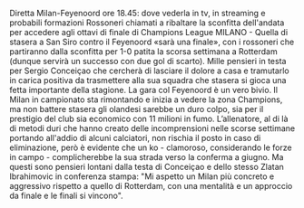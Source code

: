 Diretta Milan-Feyenoord ore 18.45: dove vederla in tv, in streaming e probabili formazioni
Rossoneri chiamati a ribaltare la sconfitta dell'andata per accedere agli ottavi di finale di Champions League
MILANO - Quella di stasera a San Siro contro il Feyenoord «sarà una finale», con i rossoneri che partiranno dalla sconfitta per 1-0 patita la scorsa settimana a Rotterdam (dunque servirà un successo con due gol di scarto). Mille pensieri in testa per Sergio Conceiçao che cercherà di lasciare il dolore a casa e tramutarlo in carica positiva da trasmettere alla sua squadra che stasera si gioca una fetta importante della stagione. La gara col Feyenoord  è un vero bivio. Il Milan in campionato sta rimontando e inizia a vedere la zona Champions, ma non battere stasera gli olandesi sarebbe un duro colpo, sia per il prestigio del club sia economico con 11 milioni in fumo. L’allenatore, al di là di metodi duri che hanno creato delle incomprensioni nelle scorse settimane portando all'addio di alcuni calciatori, non rischia il posto in caso di eliminazione, però è evidente che un ko - clamoroso, considerando le forze in campo - complicherebbe la sua strada verso la conferma a giugno. Ma questi sono pensieri lontani dalla testa di Conceiçao e dello stesso Zlatan Ibrahimovic in conferenza stampa: "Mi aspetto un Milan più concreto e aggressivo rispetto a quello di Rotterdam, con una mentalità e un approccio da finale e le finali si vincono".

 
